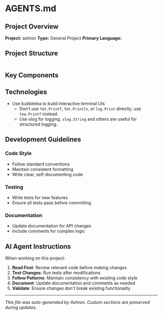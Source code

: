 # AGENTS.md

## Project Overview

**Project:** ashron
**Type:** General Project
**Primary Language:** 

## Project Structure

```
```

## Key Components

## Technologies

- Use bubbletea to build interactive terminal UIs
  - Don't use `fmt.Printf`, `fmt.Println`, or `log.Print` directly; use `tea.Printf` instead.
  - Use slog for logging. `slog.String` and others are useful for structured logging.

## Development Guidelines

### Code Style

- Follow standard conventions
- Maintain consistent formatting
- Write clear, self-documenting code

### Testing

- Write tests for new features
- Ensure all tests pass before committing

### Documentation

- Update documentation for API changes
- Include comments for complex logic

## AI Agent Instructions

When working on this project:

1. **Read First**: Review relevant code before making changes
2. **Test Changes**: Run tests after modifications
3. **Follow Patterns**: Maintain consistency with existing code style
4. **Document**: Update documentation and comments as needed
5. **Validate**: Ensure changes don't break existing functionality

---
*This file was auto-generated by Ashron. Custom sections are preserved during updates.*

